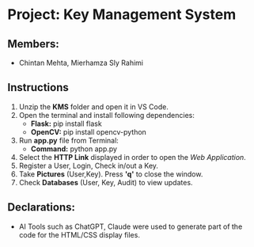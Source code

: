 # Project: Key Management System

## Members: 
* Chintan Mehta, Mierhamza Sly Rahimi

## Instructions

1. Unzip the **KMS** folder and open it in VS Code.
2. Open the terminal and install following dependencies:
    * **Flask:** pip install flask
    * **OpenCV:** pip install opencv-python
3. Run **app.py** file from Terminal:
    * **Command:** python app.py
4. Select the **HTTP Link** displayed in order to open the *Web Application*.
5. Register a User, Login, Check in/out a Key.
6. Take **Pictures** (User,Key). Press **'q'** to close the window.
5. Check **Databases** (User, Key, Audit) to view updates.


## Declarations: 
* AI Tools such as ChatGPT, Claude  were used to generate part of the code for the HTML/CSS display files.